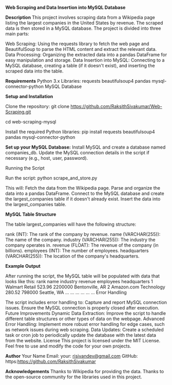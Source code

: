 **Web Scraping and Data Insertion into MySQL Database**

**Description**
This project involves scraping data from a Wikipedia page listing the largest companies in the United States by revenue. The scraped data is then stored in a MySQL database. The project is divided into three main parts:

Web Scraping: Using the requests library to fetch the web page and BeautifulSoup to parse the HTML content and extract the relevant data.
Data Processing: Organizing the extracted data into a pandas DataFrame for easy manipulation and storage.
Data Insertion into MySQL: Connecting to a MySQL database, creating a table (if it doesn't exist), and inserting the scraped data into the table.

**Requirements**
Python 3.x
Libraries:
requests
beautifulsoup4
pandas
mysql-connector-python
MySQL Database

**Setup and Installation**

Clone the repository:
git clone https://github.com/RaksithSivakumar/Web-Scraping.git

cd web-scraping-mysql

Install the required Python libraries:
pip install requests beautifulsoup4 pandas mysql-connector-python

**Set up your MySQL Database:**
Install MySQL and create a database named companies_db.
Update the MySQL connection details in the script if necessary (e.g., host, user, password).

Running the Script

Run the script:
python scrape_and_store.py

This will:
Fetch the data from the Wikipedia page.
Parse and organize the data into a pandas DataFrame.
Connect to the MySQL database and create the largest_companies table if it doesn't already exist.
Insert the data into the largest_companies table.

**MySQL Table Structure**

The table largest_companies will have the following structure:

rank (INT): The rank of the company by revenue.
name (VARCHAR(255)): The name of the company.
industry (VARCHAR(255)): The industry the company operates in.
revenue (FLOAT): The revenue of the company (in billions).
employees (INT): The number of employees.
headquarters (VARCHAR(255)): The location of the company's headquarters.

**Example Output**

After running the script, the MySQL table will be populated with data that looks like this:
rank	name	industry	revenue	employees	headquarters
1	Walmart	Retail	523.96	2200000	Bentonville, AR
2	Amazon.com	Technology	280.52	798000	Seattle, WA
...	...	...	...	...	...
Error Handling

The script includes error handling to:
Capture and report MySQL connection issues.
Ensure the MySQL connection is properly closed after execution.
Future Improvements
Dynamic Data Extraction: Improve the script to handle different table structures or other types of data on the webpage.
Advanced Error Handling: Implement more robust error handling for edge cases, such as network issues during web scraping.
Data Updates: Create a scheduled task or cron job to periodically update the database with the latest data from the website.
License
This project is licensed under the MIT License. Feel free to use and modify the code for your own projects.

**Author**
Your Name
Email: your: risivandev@gmail.com
GitHub: https:https://github.com/RaksithSivakumar

**Acknowledgements**
Thanks to Wikipedia for providing the data.
Thanks to the open-source community for the libraries used in this project.
